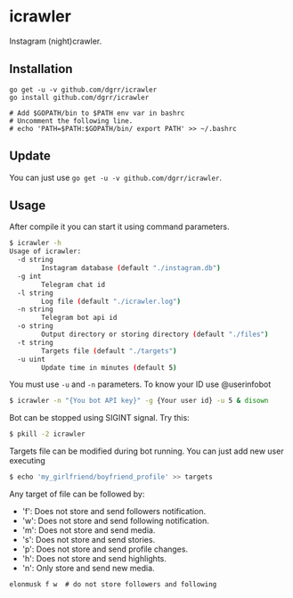 # icrawler
Instagram (night)crawler.

## Installation
```
go get -u -v github.com/dgrr/icrawler
go install github.com/dgrr/icrawler

# Add $GOPATH/bin to $PATH env var in bashrc
# Uncomment the following line.
# echo 'PATH=$PATH:$GOPATH/bin/ export PATH' >> ~/.bashrc
```

## Update

You can just use `go get -u -v github.com/dgrr/icrawler`.

## Usage

After compile it you can start it using command parameters.

```bash
$ icrawler -h
Usage of icrawler:
  -d string
    	Instagram database (default "./instagram.db")
  -g int
    	Telegram chat id
  -l string
    	Log file (default "./icrawler.log")
  -n string
    	Telegram bot api id
  -o string
    	Output directory or storing directory (default "./files")
  -t string
    	Targets file (default "./targets")
  -u uint
    	Update time in minutes (default 5)
```

You must use `-u` and `-n` parameters. To know your ID use @userinfobot

```bash
$ icrawler -n "{You bot API key}" -g {Your user id} -u 5 & disown
```

Bot can be stopped using SIGINT signal. Try this:

```bash
$ pkill -2 icrawler
```

Targets file can be modified during bot running. You can just add new user executing

```bash
$ echo 'my_girlfriend/boyfriend_profile' >> targets
```

Any target of file can be followed by:
- 'f': Does not store and send followers notification.
- 'w': Does not store and send following notification.
- 'm': Does not store and send media.
- 's': Does not store and send stories.
- 'p': Does not store and send profile changes.
- 'h': Does not store and send highlights.
- 'n': Only store and send new media.

```
elonmusk f w  # do not store followers and following
```
